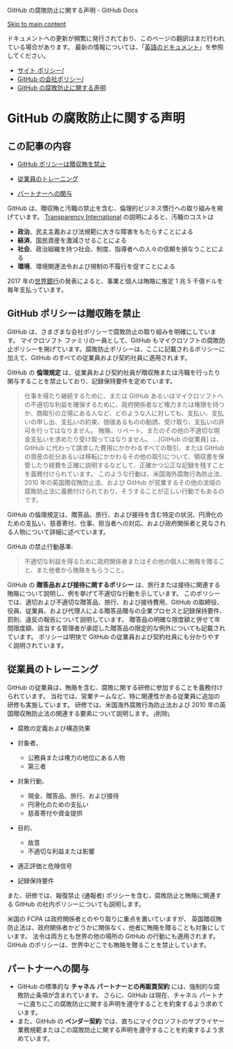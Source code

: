 GitHub の腐敗防止に関する声明 - GitHub Docs

[Skip to main content](#main-content)

ドキュメントへの更新が頻繁に発行されており、このページの翻訳はまだ行われている場合があります。 最新の情報については、「[英語のドキュメント](/en)」を参照してください。

* [サイト ポリシー/](/ja/site-policy)
* [GitHub の会社ポリシー/](/ja/site-policy/github-company-policies)
* [GitHub の腐敗防止に関する声明](/ja/site-policy/github-company-policies/github-anti-bribery-statement)

GitHub の腐敗防止に関する声明
==========

この記事の内容
----------

* [GitHub ポリシーは贈収賄を禁止](#github-ポリシーは贈収賄を禁止)

* [従業員のトレーニング](#従業員のトレーニング)

* [パートナーへの関与](#パートナーへの関与)

GitHub は、贈収賄と汚職の禁止を含む、倫理的ビジネス慣行への取り組みを掲げています。 [Transparency International](https://www.transparency.org/what-is-corruption#costs-of-corruption) の説明によると、汚職のコストは

* **政治**、民主主義および法規範に大きな障害をもたらすことによる
* **経済**、国民資産を激減させることによる
* **社会**、政治組織を持つ社会、制度、指導者への人々の信頼を損なうことによる
* **環境**、環境関連法令および規制の不履行を促すことによる

2017 年の[世界銀行](https://www.worldbank.org/en/topic/governance/brief/anti-corruption)の発表によると、事業と個人は賄賂に推定 1 兆 5 千億ドルを毎年支払っています。

[](#github-ポリシーは贈収賄を禁止)[]()GitHub ポリシーは贈収賄を禁止
----------

GitHub は、さまざまな会社ポリシーで腐敗防止の取り組みを明確にしています。 マイクロソフト ファミリの一員として、GitHub もマイクロソフトの腐敗防止ポリシーを掲げています。腐敗防止ポリシーは、ここに記載されるポリシーに加えて、GitHub のすべての従業員および契約社員に適用されます。

GitHub の **倫理規定** は、従業員および契約社員が贈収賄または汚職を行ったり関与することを禁止しており、記録保持要件を定めています。

>
>
> 仕事を得たり継続するために、または GitHub あるいはマイクロソフトへの不適切な利益を確保するために、政府関係者など権力または権限を持つか、商取引の立場にある人など、どのような人に対しても、支払い、支払いの申し出、支払いの約束、価値あるものの勧誘、受け取り、支払いの許可を行ってはなりません。 賄賂、リベート、またのその他の不適切な現金支払いを求めたり受け取ってはなりません。 ...[GitHub の従業員] は、GitHub に代わって請求した費用にかかわるすべての取引、または GitHub の資産の処分あるいは移転にかかわるその他の取引について、領収書を保管したり経費を正確に説明するなどして、正確かつ公正な記録を残すことを義務付けられています。 このような行動は、米国海外腐敗行為防止法、 2010 年の英国贈収賄防止法、および GitHub が営業するその他の法域の腐敗防止法に義務付けられており、そうすることが正しい行動でもあるのです。
>
>

GitHub の倫理規定は、贈答品、旅行、および接待を含む特定の状況、円滑化のための支払い、慈善寄付、仕事、担当者への対応、および政府関係者と見なされる人物について詳細に述べています。

GitHub の禁止行動基準:

>
>
> 不適切な利益を得るために政府関係者またはその他の個人に賄賂を贈ること、また他者から賄賂をもらうこと。
>
>

GitHub の **贈答品および接待に関するポリシー** は、旅行または接待に関連する賄賂について説明し、例を挙げて不適切な行動を示しています。 このポリシーでは、適切および不適切な贈答品、旅行、および接待費用、GitHub の取締役、役員、従業員、および代理人による贈答品贈与の企業プロセスと記録保持要件、罰則、違反の報告について説明しています。 贈答品の明確な限度額と併せて年間限度額、該当する管理者が承認した贈答品の限定的な例外についても記載されています。 ポリシーは明快で GitHub の従業員および契約社員にも分かりやすく説明されています。

[](#従業員のトレーニング)[]()従業員のトレーニング
----------

GitHub の従業員は、賄賂を含む、腐敗に関する研修に参加することを義務付けられています。 当社では、営業チームなど、特に関連性がある従業員に追加の研修も実施しています。 研修では、米国海外腐敗行為防止法および 2010 年の英国贈収賄防止法の関連する要素について説明します。 ¡削除¡

* 腐敗の定義および構造効果
* 対象者、
  * 公務員または権力の地位にある人物
  * 第三者

* 対象行動、
  * 現金、贈答品、旅行、および接待
  * 円滑化のための支払い
  * 慈善寄付や資金提供

* 目的、
  * 故意
  * 不適切な利益または影響

* 適正評価と危険信号
* 記録保持要件

また、研修では、報復禁止 (通報者) ポリシーを含む、腐敗防止と賄賂に関連する GitHub の社内ポリシーについても説明します。

米国の FCPA は政府関係者とのやり取りに重点を置いていますが、 英国贈収賄防止法は、政府関係者かどうかに関係なく、他者に賄賂を贈ることも対象にしています。 法令は両方とも世界の他の場所の GitHub の行動にも適用されます。 GitHub のポリシーは、世界中どこでも賄賂を贈ることを禁止しています。

[](#パートナーへの関与)[]()パートナーへの関与
----------

* GitHub の標準的な **チャネル パートナーとの再販買契約** には、強制的な腐敗防止条項が含まれています。 さらに、GitHub は現在、チャネル パートナーに直ちにこの腐敗防止に関する声明を遵守することを約束するよう求めています。
* また、GitHub の **ベンダー契約** では、直ちにマイクロソフトのサプライヤー業務規範またはこの腐敗防止に関する声明を遵守することを約束するよう求めています。
